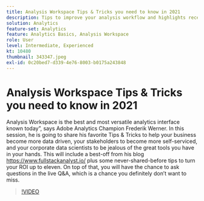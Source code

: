 ```yaml
---
title: Analysis Workspace Tips & Tricks you need to know in 2021
description: Tips to improve your analysis workflow and highlights recent innovations within the Adobe Analytics
solution: Analytics
feature-set: Analytics
feature: Analytics Basics, Analysis Workspace
role: User
level: Intermediate, Experienced
kt: 10480
thumbnail: 343347.jpeg
exl-id: 0c20bed7-d339-4e76-8003-b0175a243848
---
```

# Analysis Workspace Tips & Tricks you need to know in 2021

Analysis Workspace is the best and most versatile analytics interface known today”, says Adobe Analytics Champion Frederik Werner. In this session, he is going to share his favorite Tips & Tricks to help your business become more data driven, your stakeholders to become more self-serviced, and your corporate data scientists to be jealous of the great tools you have in your hands. This will include a best-off from his blog https://www.fullstackanalyst.io/ plus some never-shared-before tips to turn your ROI up to eleven. On top of that, you will have the chance to ask questions in the live Q&A, which is a chance you definitely don’t want to miss.

>[!VIDEO](https://video.tv.adobe.com/v/343347/?quality=12&learn=on)
